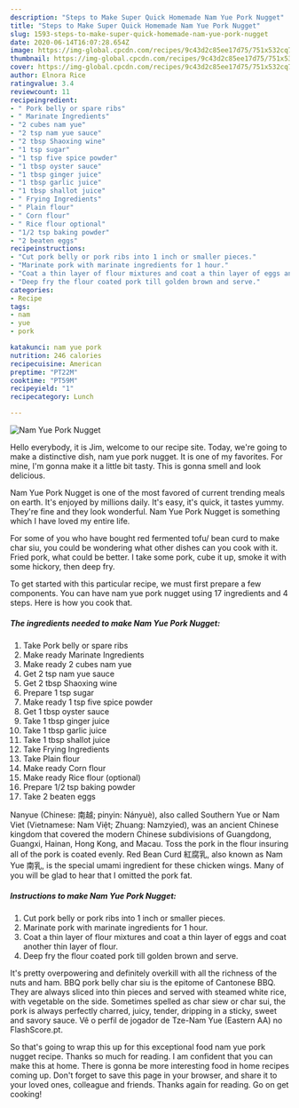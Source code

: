 ```yaml
---
description: "Steps to Make Super Quick Homemade Nam Yue Pork Nugget"
title: "Steps to Make Super Quick Homemade Nam Yue Pork Nugget"
slug: 1593-steps-to-make-super-quick-homemade-nam-yue-pork-nugget
date: 2020-06-14T16:07:28.654Z
image: https://img-global.cpcdn.com/recipes/9c43d2c85ee17d75/751x532cq70/nam-yue-pork-nugget-recipe-main-photo.jpg
thumbnail: https://img-global.cpcdn.com/recipes/9c43d2c85ee17d75/751x532cq70/nam-yue-pork-nugget-recipe-main-photo.jpg
cover: https://img-global.cpcdn.com/recipes/9c43d2c85ee17d75/751x532cq70/nam-yue-pork-nugget-recipe-main-photo.jpg
author: Elnora Rice
ratingvalue: 3.4
reviewcount: 11
recipeingredient:
- " Pork belly or spare ribs"
- " Marinate Ingredients"
- "2 cubes nam yue"
- "2 tsp nam yue sauce"
- "2 tbsp Shaoxing wine"
- "1 tsp sugar"
- "1 tsp five spice powder"
- "1 tbsp oyster sauce"
- "1 tbsp ginger juice"
- "1 tbsp garlic juice"
- "1 tbsp shallot juice"
- " Frying Ingredients"
- " Plain flour"
- " Corn flour"
- " Rice flour optional"
- "1/2 tsp baking powder"
- "2 beaten eggs"
recipeinstructions:
- "Cut pork belly or pork ribs into 1 inch or smaller pieces."
- "Marinate pork with marinate ingredients for 1 hour."
- "Coat a thin layer of flour mixtures and coat a thin layer of eggs and coat another thin layer of flour."
- "Deep fry the flour coated pork till golden brown and serve."
categories:
- Recipe
tags:
- nam
- yue
- pork

katakunci: nam yue pork 
nutrition: 246 calories
recipecuisine: American
preptime: "PT22M"
cooktime: "PT59M"
recipeyield: "1"
recipecategory: Lunch

---
```



![Nam Yue Pork Nugget](https://img-global.cpcdn.com/recipes/9c43d2c85ee17d75/751x532cq70/nam-yue-pork-nugget-recipe-main-photo.jpg)

Hello everybody, it is Jim, welcome to our recipe site. Today, we're going to make a distinctive dish, nam yue pork nugget. It is one of my favorites. For mine, I'm gonna make it a little bit tasty. This is gonna smell and look delicious.

Nam Yue Pork Nugget is one of the most favored of current trending meals on earth. It's enjoyed by millions daily. It's easy, it's quick, it tastes yummy. They're fine and they look wonderful. Nam Yue Pork Nugget is something which I have loved my entire life.

For some of you who have bought red fermented tofu/ bean curd to make char siu, you could be wondering what other dishes can you cook with it. Fried pork, what could be better. I take some pork, cube it up, smoke it with some hickory, then deep fry.


To get started with this particular recipe, we must first prepare a few components. You can have nam yue pork nugget using 17 ingredients and 4 steps. Here is how you cook that.

<!--inarticleads1-->

##### The ingredients needed to make Nam Yue Pork Nugget:

1. Take  Pork belly or spare ribs
1. Make ready  Marinate Ingredients
1. Make ready 2 cubes nam yue
1. Get 2 tsp nam yue sauce
1. Get 2 tbsp Shaoxing wine
1. Prepare 1 tsp sugar
1. Make ready 1 tsp five spice powder
1. Get 1 tbsp oyster sauce
1. Take 1 tbsp ginger juice
1. Take 1 tbsp garlic juice
1. Take 1 tbsp shallot juice
1. Take  Frying Ingredients
1. Take  Plain flour
1. Make ready  Corn flour
1. Make ready  Rice flour (optional)
1. Prepare 1/2 tsp baking powder
1. Take 2 beaten eggs


Nanyue (Chinese: 南越; pinyin: Nányuè), also called Southern Yue or Nam Viet (Vietnamese: Nam Việt; Zhuang: Namzyied), was an ancient Chinese kingdom that covered the modern Chinese subdivisions of Guangdong, Guangxi, Hainan, Hong Kong, and Macau. Toss the pork in the flour insuring all of the pork is coated evenly. Red Bean Curd 紅腐乳, also known as Nam Yue 南乳, is the special umami ingredient for these chicken wings. Many of you will be glad to hear that I omitted the pork fat. 

<!--inarticleads2-->

##### Instructions to make Nam Yue Pork Nugget:

1. Cut pork belly or pork ribs into 1 inch or smaller pieces.
1. Marinate pork with marinate ingredients for 1 hour.
1. Coat a thin layer of flour mixtures and coat a thin layer of eggs and coat another thin layer of flour.
1. Deep fry the flour coated pork till golden brown and serve.


It&#39;s pretty overpowering and definitely overkill with all the richness of the nuts and ham. BBQ pork belly char siu is the epitome of Cantonese BBQ. They are always sliced into thin pieces and served with steamed white rice, with vegetable on the side. Sometimes spelled as char siew or char sui, the pork is always perfectly charred, juicy, tender, dripping in a sticky, sweet and savory sauce. Vê o perfil de jogador de Tze-Nam Yue (Eastern AA) no FlashScore.pt. 

So that's going to wrap this up for this exceptional food nam yue pork nugget recipe. Thanks so much for reading. I am confident that you can make this at home. There is gonna be more interesting food in home recipes coming up. Don't forget to save this page in your browser, and share it to your loved ones, colleague and friends. Thanks again for reading. Go on get cooking!

